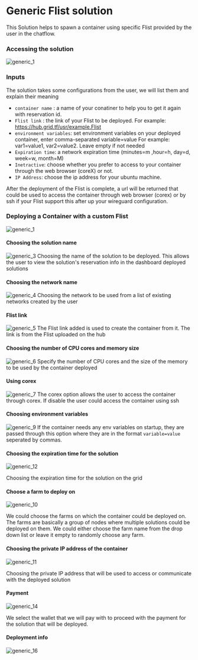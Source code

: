 # Generic Flist solution

This Solution helps to spawn a container using specific Flist provided by the user in the chatflow.

### Accessing the solution


![generic_1](././img/generic_1.png)



### Inputs

The solution takes some configurations from the user, we will list them and explain their meaning

- `container name` : a name of your conatiner to help you to get it again with reservation id.
- `Flist link` : the link of your Flist to be deployed. For example: https://hub.grid.tf/usr/example.Flist
- `environment variables`: set environment variables on your deployed container, enter comma-separated variable=value For example: var1=value1, var2=value2. Leave empty if not needed
- `Expiration time`: a network expiration time (minutes=m ,hour=h, day=d, week=w, month=M)
- `Inetractive`: choose whether you prefer to access to your container through the web browser (coreX) or not.
- `IP Address`: choose the ip address for your ubuntu machine.



After the deployment of the Flist is complete, a url will be returned that could be used to access the container through web browser (corex) or by ssh if your Flist support this after up your wireguard configuration.

### Deploying a Container with a custom Flist

![generic_1](././img/generic_1.png)


#### Choosing the solution name

![generic_3](./img/generic_3.png)
Choosing the name of the solution to be deployed. This allows the user to view the solution's reservation info in the dashboard deployed solutions


#### Choosing the network name

![generic_4](./img/generic_4.png)
Choosing the network to be used from a list of existing networks created by the user

#### Flist link

![generic_5](./img/generic_5.png)
The Flist link added is used to create the container from it. The link is from the Flist uploaded on the hub

#### Choosing the number of CPU cores and memory size

![generic_6](./img/generic_6.png)
Specify the number of CPU cores and the size of the memory to be used by the container deployed

#### Using corex
![generic_7](./img/generic_7.png)
The corex option allows the user to access the container through corex. If disable the user could access the container using ssh


#### Choosing environment variables
![generic_9](./img/generic_9.png)
If the container needs any env variables on startup, they are passed through this option where they are in the format `variable=value` seperated by commas.

#### Choosing the expiration time for the solution
![generic_12](./img/generic_12.png)


Choosing the expiration time for the solution on the grid

#### Choose a farm to deploy on

![generic_10](./img/generic_10.png)

We could choose the farms on which the container could be deployed on. The farms are basically a group of nodes where multiple solutions could be deployed on them. We could either choose the farm name from the drop down list or leave it empty to randomly choose any farm.

#### Choosing the private IP address of the container

![generic_11](./img/generic_11.png)

Choosing the private IP address that will be used to access or communicate with the deployed solution





#### Payment

![generic_14](./img/generic_14.png)

We select the wallet that we will pay with to proceed with the payment for the solution that will be deployed.

#### Deployment info
![generic_16](./img/generic_16.png)